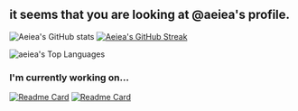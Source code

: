 ## it seems that you are looking at @aeiea's profile. 

![Aeiea's GitHub stats](https://github-readme-stats.vercel.app/api?username=aeiea&show_icons=true)
[![Aeiea's GitHub Streak](https://streak-stats.demolab.com/?user=aeiea)](https://git.io/streak-stats)

![aeiea's Top Languages](https://github-readme-stats.vercel.app/api/top-langs/?username=aeiea&show_icons=true&hide_border=true&layout=compact)

### I'm currently working on...
[![Readme Card](https://github-readme-stats.vercel.app/api/pin/?username=aeiea&repo=maybe-forknight)](https://github.com/aeiea/maybe-forknight)
[![Readme Card](https://github-readme-stats.vercel.app/api/pin/?username=aeiea&repo=autoupdateonfolder-workflow)](https://github.com/aeiea/autoupdateonfolder-workflow)
